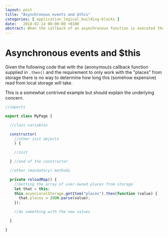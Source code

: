 ```yaml
---
layout: post
title: "Asynchronous events and $this"
categories: [ application_logical_building-blocks ]
date:   2018-02-14 00:00:00 +0100
abstract: When the callback of an asynchronous function is executed there is no determined state of $this. So better supply a copy.
---
```


# Asynchronous events and $this #

Given the following code that with the (anonymou)s callback function supplied in `.then()` and the requirement to only work with the "places" from storage there is no way to determine how long this (somehow expensive) read from local storage will take.

This is a somewhat contrived example but should explain the underlying concern.

```JavaScript
//imports

export class MyPage {

  //class variables

  constructor(
    //other init objects
    ) {

    //init

  } //end of the constructor

  //other (mandatory) methods

  private reloadMap() {
    //Getting the array of user-owned places from storage
    let that = this;
    this.asyncLocalStorage.getItem("places").then(function (value) {
      that.places = JSON.parse(value);
    });

    //do something with the new values

  }

}
```
